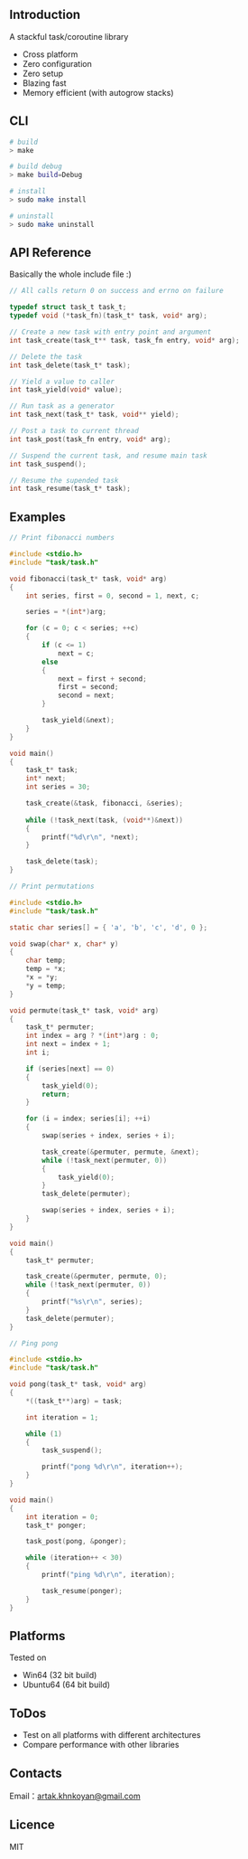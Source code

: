 ## Introduction

A stackful task/coroutine library

- Cross platform
- Zero configuration
- Zero setup
- Blazing fast
- Memory efficient (with autogrow stacks)

## CLI

```bash
# build
> make

# build debug
> make build=Debug

# install
> sudo make install

# uninstall
> sudo make uninstall
```

## API Reference

Basically the whole include file :)

```c
// All calls return 0 on success and errno on failure

typedef struct task_t task_t;
typedef void (*task_fn)(task_t* task, void* arg);

// Create a new task with entry point and argument
int task_create(task_t** task, task_fn entry, void* arg);

// Delete the task
int task_delete(task_t* task);

// Yield a value to caller 
int task_yield(void* value);

// Run task as a generator
int task_next(task_t* task, void** yield);

// Post a task to current thread
int task_post(task_fn entry, void* arg);

// Suspend the current task, and resume main task
int task_suspend();

// Resume the supended task
int task_resume(task_t* task);
```

## Examples

```c
// Print fibonacci numbers

#include <stdio.h>
#include "task/task.h"

void fibonacci(task_t* task, void* arg)
{
    int series, first = 0, second = 1, next, c;

    series = *(int*)arg;

    for (c = 0; c < series; ++c)
    {
        if (c <= 1)
            next = c;
        else
        {
            next = first + second;
            first = second;
            second = next;
        }

        task_yield(&next);
    }
}

void main()
{
    task_t* task;
    int* next;
    int series = 30;

    task_create(&task, fibonacci, &series);
    
    while (!task_next(task, (void**)&next))
    {
        printf("%d\r\n", *next);
    }

    task_delete(task);
}
```

```c
// Print permutations

#include <stdio.h>
#include "task/task.h"

static char series[] = { 'a', 'b', 'c', 'd', 0 };

void swap(char* x, char* y)
{
    char temp;
    temp = *x;
    *x = *y;
    *y = temp;
}

void permute(task_t* task, void* arg)
{
    task_t* permuter;
    int index = arg ? *(int*)arg : 0;
    int next = index + 1;
    int i;

    if (series[next] == 0)
    {
        task_yield(0);
        return;
    }

    for (i = index; series[i]; ++i)
    {
        swap(series + index, series + i);

        task_create(&permuter, permute, &next);
        while (!task_next(permuter, 0))
        {
            task_yield(0);
        }
        task_delete(permuter);

        swap(series + index, series + i);
    }
}

void main()
{
    task_t* permuter;

    task_create(&permuter, permute, 0);
    while (!task_next(permuter, 0))
    {
        printf("%s\r\n", series);
    }
    task_delete(permuter);
}
```

```c
// Ping pong

#include <stdio.h>
#include "task/task.h"

void pong(task_t* task, void* arg)
{
    *((task_t**)arg) = task;

    int iteration = 1;

    while (1)
    {
        task_suspend();

        printf("pong %d\r\n", iteration++);
    }
}

void main()
{
    int iteration = 0;
    task_t* ponger;

    task_post(pong, &ponger);

    while (iteration++ < 30)
    {
        printf("ping %d\r\n", iteration);

        task_resume(ponger);
    }
}
```

## Platforms

Tested on
- Win64 (32 bit build)
- Ubuntu64 (64 bit build)

## ToDos

- Test on all platforms with different architectures
- Compare performance with other libraries

## Contacts

Email：[artak.khnkoyan@gmail.com](mailto:artak.khnkoyan@gmail.com)

## Licence

MIT